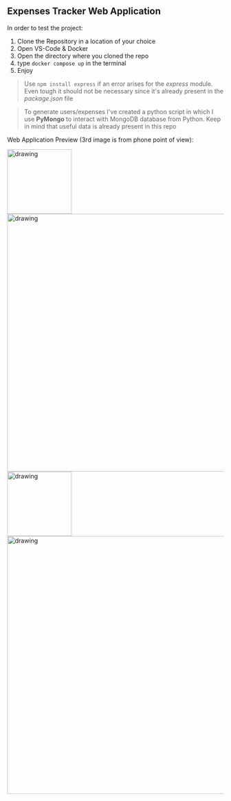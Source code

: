 ## Expenses Tracker Web Application

In order to test the project:
  1. Clone the Repository in a location of your choice
  2. Open VS-Code & Docker
  3. Open the directory where you cloned the repo
  4. type `docker compose up` in the terminal
  5. Enjoy

> Use `npm install express` if an error arises for the *express* module. Even tough it should not be necessary since it's already present in the *package.json* file

> To generate users/expenses I've created a python script in which I use **PyMongo** to interact with MongoDB database from Python. Keep in mind that useful data is already present in this repo

Web Application Preview (3rd image is from phone point of view):

<img src="https://github.com/Fedrosauro/Expenses_Tracker/assets/67149530/255015d7-0a3c-4fef-95c4-850c13811809" alt="drawing" style="width:150px;"/>
<img src="https://github.com/Fedrosauro/Expenses_Tracker/assets/67149530/7e373fb6-9622-4105-841b-f57d2cd37dea" alt="drawing" style="width:600px;"/>
<img src="https://github.com/Fedrosauro/Expenses_Tracker/assets/67149530/151ccaa6-5550-411d-b867-905366777fc9" alt="drawing" style="width:150px;"/>
<img src="https://github.com/Fedrosauro/Expenses_Tracker/assets/67149530/b00dbbb4-bd2a-439e-8513-ff353c703f5b" alt="drawing" style="width:600px;"/>
